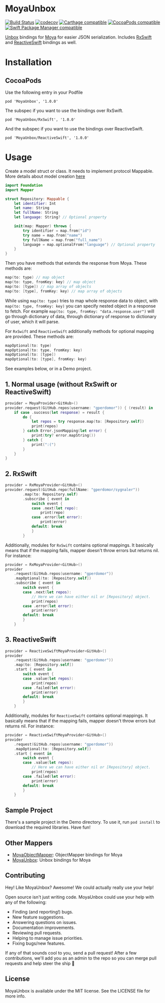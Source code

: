 # MoyaUnbox
[![Build Status](https://travis-ci.org/gperdomor/MoyaUnbox.svg?branch=master)](https://travis-ci.org/gperdomor/MoyaUnbox)
[![codecov](https://codecov.io/gh/gperdomor/MoyaUnbox/branch/master/graph/badge.svg)](https://codecov.io/gh/gperdomor/MoyaUnbox)
[![Carthage compatible](https://img.shields.io/badge/Carthage-compatible-4BC51D.svg?style=flat)](https://github.com/Carthage/Carthage)
[![CocoaPods compatible](https://img.shields.io/cocoapods/v/MoyaUnbox.svg)](https://cocoapods.org/pods/MoyaUnbox)
[![Swift Package Manager compatible](https://img.shields.io/badge/Swift%20Package%20Manager-compatible-brightgreen.svg)](https://github.com/apple/swift-package-manager)

[Unbox](https://github.com/JohnSundell/Unbox) bindings for 
[Moya](https://github.com/Moya/Moya) for easier JSON serialization. Includes
[RxSwift](https://github.com/ReactiveX/RxSwift) and [ReactiveSwift](https://github.com/ReactiveCocoa/ReactiveSwift) bindings as well.

# Installation

## CocoaPods
Use the following entry in your Podfile
```
pod 'MoyaUnbox', '1.0.0'
```

The subspec if you want to use the bindings over RxSwift.
```
pod 'MoyaUnbox/RxSwift', '1.0.0'
```

And the subspec if you want to use the bindings over ReactiveSwift.
```
pod 'MoyaUnbox/ReactiveSwift', '1.0.0'
```

# Usage

Create a model struct or class. It needs to implement protocol Mappable. More details about model creation [here](https://github.com/JohnSundell/Unbox/)

```swift
import Foundation
import Mapper

struct Repository: Mappable {
    let identifier: Int
    let name: String
    let fullName: String
    let language: String? // Optional property

    init(map: Mapper) throws {
        try identifier = map.from("id")
        try name = map.from("name")
        try fullName = map.from("full_name")
        language = map.optionalFrom("language") // Optional property
    }
}
```

Then you have methods that extends the response from Moya. These methods are:
```swift
map(to: type) // map object
map(to: type, fromKey: key) // map object
map(to: [type]) // map array of objects
map(to: [type], fromKey: key) // map array of objects
```

While using `map(to: type)` tries to map whole response data to object,
with `map(to: type, fromKey: key)` you can specify nested object in a response to
fetch. For example `map(to: type, fromKey: "data.response.user")` will go through
dictionary of data, through dictionary of response to dictionary of user, which it
will parse.

For `RxSwift` and `ReactiveSwift` additionally methods for optional mapping are provided.
These methods are:

```swift
mapOptional(to: type)
mapOptional(to: type, fromKey: key)
mapOptional(to: [type])
mapOptional(to: [type], fromKey: key)
```

See examples below, or in a Demo project.

## 1. Normal usage (without RxSwift or ReactiveSwift)

```swift
provider = MoyaProvider<GitHub>()
provider.request(GitHub.repos(username: "gperdomor")) { (result) in
    if case .success(let response) = result {
        do {
            let repos = try response.map(to: [Repository.self])
            print(repos)
        } catch Error.jsonMapping(let error) {
            print(try? error.mapString())
        } catch {
            print(":(")
        }
    }
}
```

## 2. RxSwift
```swift
provider = RxMoyaProvider<GitHub>()
provider.request(GitHub.repo(fullName: "gperdomor/sygnaler"))
        .map(to: Repository.self)
        .subscribe { event in
            switch event {
            case .next(let repo):
                print(repo)
            case .error(let error):
                print(error)
            default: break
            }
        }
```

Additionally, modules for `RxSwift` contains optional mappings. It basically means that if the mapping fails, mapper doesn't throw errors but returns nil. For instance:

```swift
provider = RxMoyaProvider<GitHub>()
provider
    .request(GitHub.repos(username: "gperdomor"))
    .mapOptional(to: [Repository.self])
    .subscribe { event in
        switch event {
        case .next(let repos):
            // Here we can have either nil or [Repository] object.
            print(repos)
        case .error(let error):
            print(error)
        default: break
        }
    }
```

## 3. ReactiveSwift
```swift
provider = ReactiveSwiftMoyaProvider<GitHub>()
provider
    .request(GitHub.repos(username: "gperdomor"))
    .map(to: [Repository.self])
    .start { event in
        switch event {
        case .value(let repos):
            print(repos)
        case .failed(let error):
            print(error)
        default: break
        }
    }
```

Additionally, modules for `ReactiveSwift` contains optional mappings. It basically means that if the mapping fails, mapper doesn't throw errors but returns nil. For instance:

```swift
provider = ReactiveSwiftMoyaProvider<GitHub>()
provider
    .request(GitHub.repos(username: "gperdomor"))
    .mapOptional(to: [Repository.self])
    .start { event in
        switch event {
        case .value(let repos):
            // Here we can have either nil or [Repository] object.
            print(repos)
        case .failed(let error):
            print(error)
        default: break
        }
    }
```

## Sample Project

There's a sample project in the Demo directory. To use it, run `pod install` to download the required libraries. Have fun!

## Other Mappers
 - [MoyaObjectMapper](https://github.com/gperdomor/MoyaObjectMapper): ObjectMapper bindings for Moya
 - [MoyaUnbox](https://github.com/gperdomor/MoyaUnbox): Unbox bindings for Moya

## Contributing

Hey! Like MoyaUnbox? Awesome! We could actually really use your help!

Open source isn't just writing code. MoyaUnbox could use your help with any of the
following:

- Finding (and reporting!) bugs.
- New feature suggestions.
- Answering questions on issues.
- Documentation improvements.
- Reviewing pull requests.
- Helping to manage issue priorities.
- Fixing bugs/new features.

If any of that sounds cool to you, send a pull request! After a few
contributions, we'll add you as an admin to the repo so you can merge pull
requests and help steer the ship :ship:

## License

MoyaUnbox is available under the MIT license. See the LICENSE file for more info.
